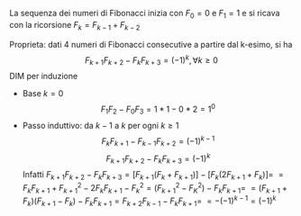 La sequenza dei numeri di Fibonacci inizia con $F_0=0$ e $F_1=1$ e si ricava con la ricorsione $F_k=F_{k-1}+F_{k-2}$

Proprieta: dati 4 numeri di Fibonacci consecutive a partire dal k-esimo, si ha
$$F_{k+1}F_{k+2}-F_{k}F_{k+3}=(-1)^k, \forall k\geq 0 $$
DIM per induzione
- Base $k =0$
$$F_1F_2-F_0F_3=1*1-0*2=1^0$$
- Passo induttivo: da $k-1$ a $k$ per ogni $k \geq 1$
$$F_kF_{k+1}-F_{k-1}F_{k+2} = (-1)^{k-1}$$
$$F_{k+1}F_{k+2}-F_{k}F_{k+3} = (-1)^{k}$$
Infatti
$F_{k+1}F_{k+2}-F_{k}F_{k+3} = [F_{k+1}(F_k+F_{k+1})]-[F_k(2F_{k+1}+F_k)] =$
$= F_kF_{k+1}+F^2_{k+1}-2F_kF_{k+1}-F^2_{k} = (F^2_{k+1}-F^2_K)-F_kF_{k+1} =$
$=(F_{k+1}+F_k)(F_{k+1}-F_k)-F_kF_{k+1}=F_{k+2}F_{k-1}-F_kF_{k+1} =$
$=-(-1)^{k-1}=(-1)^k$